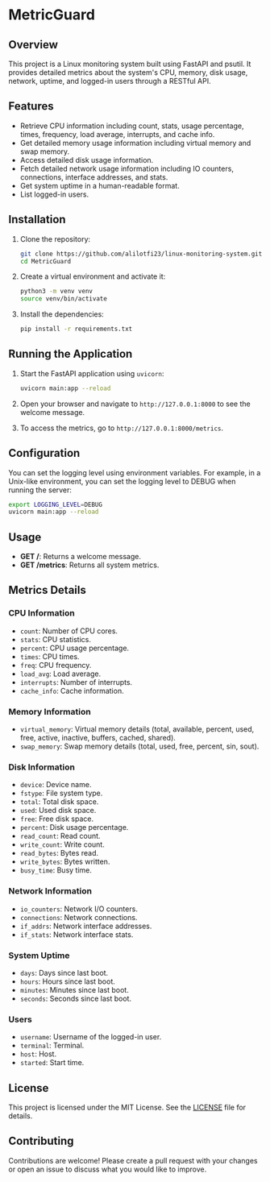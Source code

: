 #  MetricGuard

## Overview

This project is a Linux monitoring system built using FastAPI and psutil. It provides detailed metrics about the system's CPU, memory, disk usage, network, uptime, and logged-in users through a RESTful API.

## Features

- Retrieve CPU information including count, stats, usage percentage, times, frequency, load average, interrupts, and cache info.
- Get detailed memory usage information including virtual memory and swap memory.
- Access detailed disk usage information.
- Fetch detailed network usage information including IO counters, connections, interface addresses, and stats.
- Get system uptime in a human-readable format.
- List logged-in users.


## Installation

1. Clone the repository:
    ```sh
    git clone https://github.com/alilotfi23/linux-monitoring-system.git
    cd MetricGuard
    ```

2. Create a virtual environment and activate it:
    ```sh
    python3 -m venv venv
    source venv/bin/activate
    ```

3. Install the dependencies:
    ```sh
    pip install -r requirements.txt
    ```

## Running the Application

1. Start the FastAPI application using `uvicorn`:
    ```sh
    uvicorn main:app --reload
    ```

2. Open your browser and navigate to `http://127.0.0.1:8000` to see the welcome message.

3. To access the metrics, go to `http://127.0.0.1:8000/metrics`.

## Configuration

You can set the logging level using environment variables. For example, in a Unix-like environment, you can set the logging level to DEBUG when running the server:

```sh
export LOGGING_LEVEL=DEBUG
uvicorn main:app --reload
```

## Usage

- **GET /**: Returns a welcome message.
- **GET /metrics**: Returns all system metrics.

## Metrics Details

### CPU Information
- `count`: Number of CPU cores.
- `stats`: CPU statistics.
- `percent`: CPU usage percentage.
- `times`: CPU times.
- `freq`: CPU frequency.
- `load_avg`: Load average.
- `interrupts`: Number of interrupts.
- `cache_info`: Cache information.

### Memory Information
- `virtual_memory`: Virtual memory details (total, available, percent, used, free, active, inactive, buffers, cached, shared).
- `swap_memory`: Swap memory details (total, used, free, percent, sin, sout).

### Disk Information
- `device`: Device name.
- `fstype`: File system type.
- `total`: Total disk space.
- `used`: Used disk space.
- `free`: Free disk space.
- `percent`: Disk usage percentage.
- `read_count`: Read count.
- `write_count`: Write count.
- `read_bytes`: Bytes read.
- `write_bytes`: Bytes written.
- `busy_time`: Busy time.

### Network Information
- `io_counters`: Network I/O counters.
- `connections`: Network connections.
- `if_addrs`: Network interface addresses.
- `if_stats`: Network interface stats.

### System Uptime
- `days`: Days since last boot.
- `hours`: Hours since last boot.
- `minutes`: Minutes since last boot.
- `seconds`: Seconds since last boot.

### Users
- `username`: Username of the logged-in user.
- `terminal`: Terminal.
- `host`: Host.
- `started`: Start time.


## License

This project is licensed under the MIT License. See the [LICENSE](LICENSE) file for details.

## Contributing

Contributions are welcome! Please create a pull request with your changes or open an issue to discuss what you would like to improve.
